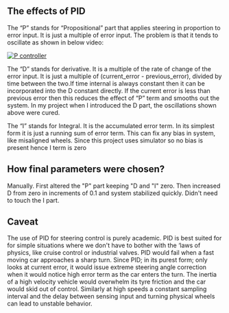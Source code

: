 ## The effects of PID
The “P” stands for “Propositional” part that applies steering in proportion to error input. It is just a multiple of error input. The problem is that it tends to oscillate as shown in below video:


[![P controller](https://imgur.com/a/ghzhX)](https://youtu.be/vWKYwhhgp60 "P Controller")

The “D” stands for derivative. It is a multiple of the rate of change of the error input. It is just a multiple of (current_error - previous_error), divided by time between the two.If time internal is always constant then it can be incorporated into the D constant directly. If the current error is less than previous error then this reduces the effect of “P” term and smooths out the system. In my project when I introduced the D part, the oscillations shown above were cured.

The “I” stands for Integral. It is the accumulated error term. In its simplest form it is just a running sum of error term. This can fix any bias in system, like misaligned wheels. Since this project uses simulator so no bias is present hence I term is zero

## How final parameters were chosen?
Manually. First altered the "P" part keeping "D and "I" zero. Then increased D from zero in increments of 0.1 and system stabilized quickly. Didn't need to touch the I part.

## Caveat
The use of PID for steering control is purely academic. PID is best suited for for simple situations where we don't have to bother with the ‘laws of physics, like cruise control or industrial valves. PID would fail when a fast moving car approaches a sharp turn. Since PID; in its purest form; only looks at current error, it would issue extreme steering angle correction when it would notice high error term as the car enters the turn. The inertia of a high velocity vehicle would overwhelm its tyre friction and the car would skid out of control. Similarly at high speeds a constant sampling interval and the delay between sensing input and turning physical wheels can lead to unstable behavior.
